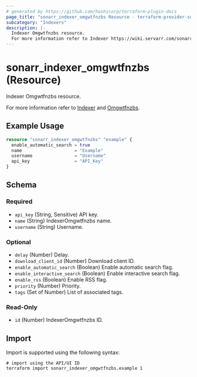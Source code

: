 ```yaml
---
# generated by https://github.com/hashicorp/terraform-plugin-docs
page_title: "sonarr_indexer_omgwtfnzbs Resource - terraform-provider-sonarr"
subcategory: "Indexers"
description: |-
  Indexer Omgwtfnzbs resource.
  For more information refer to Indexer https://wiki.servarr.com/sonarr/settings#indexers and Omgwtfnzbs https://wiki.servarr.com/sonarr/supported#omgwtfnzbs.
---
```


# sonarr_indexer_omgwtfnzbs (Resource)

<!-- subcategory:Indexers -->Indexer Omgwtfnzbs resource.
For more information refer to [Indexer](https://wiki.servarr.com/sonarr/settings#indexers) and [Omgwtfnzbs](https://wiki.servarr.com/sonarr/supported#omgwtfnzbs).

## Example Usage

```terraform
resource "sonarr_indexer_omgwtfnzbs" "example" {
  enable_automatic_search = true
  name                    = "Example"
  username                = "Username"
  api_key                 = "API_Key"
}
```

<!-- schema generated by tfplugindocs -->
## Schema

### Required

- `api_key` (String, Sensitive) API key.
- `name` (String) IndexerOmgwtfnzbs name.
- `username` (String) Username.

### Optional

- `delay` (Number) Delay.
- `download_client_id` (Number) Download client ID.
- `enable_automatic_search` (Boolean) Enable automatic search flag.
- `enable_interactive_search` (Boolean) Enable interactive search flag.
- `enable_rss` (Boolean) Enable RSS flag.
- `priority` (Number) Priority.
- `tags` (Set of Number) List of associated tags.

### Read-Only

- `id` (Number) IndexerOmgwtfnzbs ID.

## Import

Import is supported using the following syntax:

```shell
# import using the API/UI ID
terraform import sonarr_indexer_omgwtfnzbs.example 1
```
